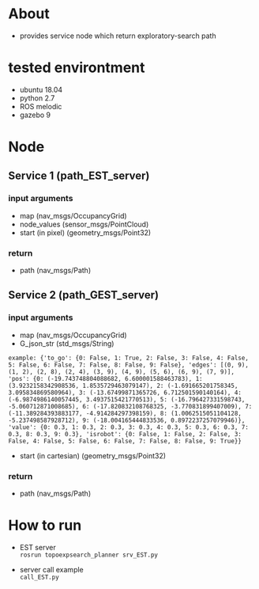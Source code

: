 
# About
- provides service node which return exploratory-search path 

# tested environtment
- ubuntu 18.04
- python 2.7
- ROS melodic
- gazebo 9

# Node
## Service 1 (path_EST_server)
### input arguments
- map (nav_msgs/OccupancyGrid)
- node_values (sensor_msgs/PointCloud)
- start (in pixel) (geometry_msgs/Point32)

### return
- path (nav_msgs/Path)

## Service 2 (path_GEST_server)
### input arguments
- map (nav_msgs/OccupancyGrid)
- G_json_str (std_msgs/String)
```
example: {'to_go': {0: False, 1: True, 2: False, 3: False, 4: False, 5: False, 6: False, 7: False, 8: False, 9: False}, 'edges': [(0, 9), (1, 2), (2, 8), (2, 4), (3, 9), (4, 9), (5, 6), (6, 9), (7, 9)], 'pos': {0: (-19.743748804088682, 6.600001588463783), 1: (3.9232158342908536, 1.8535729463079147), 2: (-1.691665201758345, 3.095834869580964), 3: (-13.67499871365726, 6.712501590140164), 4: (-6.9874986140057445, 3.4937515421770513), 5: (-16.796427331598743, -5.060712871008685), 6: (-17.820832108768325, -3.770831899407009), 7: (-11.389284393883177, -4.914284297398159), 8: (1.0062515051104128, -5.237498587928712), 9: (-18.004165444833536, 0.8972237257079946)}, 'value': {0: 0.3, 1: 0.3, 2: 0.3, 3: 0.3, 4: 0.3, 5: 0.3, 6: 0.3, 7: 0.3, 8: 0.3, 9: 0.3}, 'isrobot': {0: False, 1: False, 2: False, 3: False, 4: False, 5: False, 6: False, 7: False, 8: False, 9: True}}
```

- start (in cartesian) (geometry_msgs/Point32)

### return
- path (nav_msgs/Path)

# How to run
- EST server \
``` rosrun topoexpsearch_planner srv_EST.py ```

- server call example \
``` call_EST.py ```
